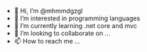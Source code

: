 - 👋 Hi, I’m @mhmmdgzgl
- 👀 I’m interested in programming languages
- 🌱 I’m currently learning .net core and mvc 
- 💞️ I’m looking to collaborate on ...
- 📫 How to reach me ...

<!---
mhmmdgzgl/mhmmdgzgl is a ✨ special ✨ repository because its `README.md` (this file) appears on your GitHub profile.
You can click the Preview link to take a look at your changes.
--->
